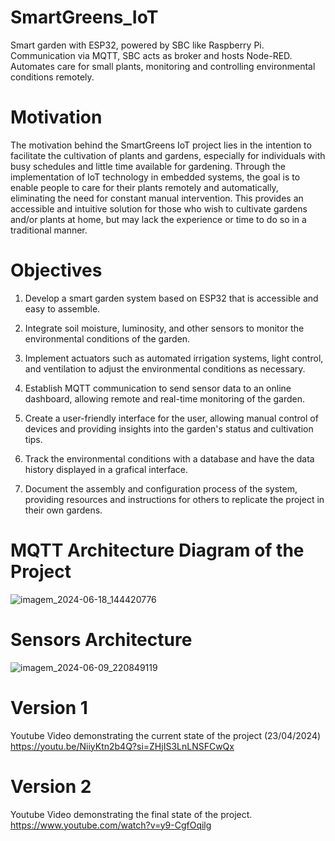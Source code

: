 # SmartGreens_IoT
 Smart garden with ESP32, powered by SBC like Raspberry Pi. Communication via MQTT, SBC acts as broker and hosts Node-RED. Automates care for small plants, monitoring and controlling environmental conditions remotely.
 
# Motivation
The motivation behind the SmartGreens IoT project lies in the intention to facilitate the cultivation of plants and gardens, especially for individuals with busy schedules and little time available for gardening. Through the implementation of IoT technology in embedded systems, the goal is to enable people to care for their plants remotely and automatically, eliminating the need for constant manual intervention. This provides an accessible and intuitive solution for those who wish to cultivate gardens and/or plants at home, but may lack the experience or time to do so in a traditional manner.

# Objectives
1. Develop a smart garden system based on ESP32 that is accessible and easy to assemble.

2. Integrate soil moisture, luminosity, and other sensors to monitor the environmental conditions of the garden.

3. Implement actuators such as automated irrigation systems, light control, and ventilation to adjust the environmental conditions as necessary.

4. Establish MQTT communication to send sensor data to an online dashboard, allowing remote and real-time monitoring of the garden.

5. Create a user-friendly interface for the user, allowing manual control of devices and providing insights into the garden's status and cultivation tips.
   
6. Track the environmental conditions with a database and have the data history displayed in a grafical interface. 

8. Document the assembly and configuration process of the system, providing resources and instructions for others to replicate the project in their own gardens.


# MQTT Architecture Diagram of the Project
![imagem_2024-06-18_144420776](https://github.com/RicardoBozollan/SmartGreens_IoT/assets/163909522/ed89b50b-60ff-49eb-a095-97c30c40b732)

# Sensors Architecture
![imagem_2024-06-09_220849119](https://github.com/RicardoBozollan/SmartGreens_IoT/assets/163909522/2544e684-4caa-419c-9025-476330190925)

# Version 1

Youtube Video demonstrating the current state of the project (23/04/2024)
https://youtu.be/NiiyKtn2b4Q?si=ZHjIS3LnLNSFCwQx

# Version 2

Youtube Video demonstrating the final state of the project.
https://www.youtube.com/watch?v=y9-CgfOqilg
